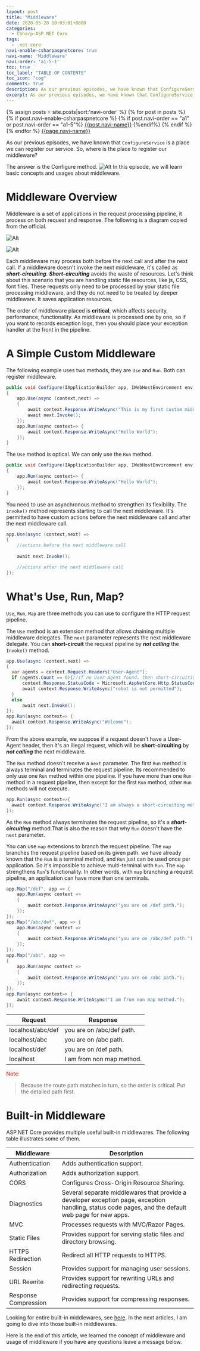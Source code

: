 ```yaml
---
layout: post
title: "Middleware"
date: 2020-05-20 10:03:01+0800
categories:
  - CSharp-ASP.NET Core
tags:
  - .net core
navi-enable-csharpaspnetcore: true
navi-name: 'Middleware'
navi-order: 'a1-5-1'
toc: true
toc_label: "TABLE OF CONTENTS"
toc_icon: "cog"
comments: true
description: As our previous episodes, we have known that ConfigureService is a place we can register our service. So, where is the place to register middleware
excerpt: As our previous episodes, we have known that ConfigureService is a place we can register our service. So, where is the place to register middleware
---
```

<!--navigation bar-->
<div class='navi-link-container'>
  {% assign posts = site.posts|sort:'navi-order' %}
  {% for post in posts %}
    {% if post.navi-enable-csharpaspnetcore %}
        {% if post.navi-order == "a1" or 
              post.navi-order == "a1-5"%}
            <a href="{{ site.baseurl }}{{ post.url }}" class='navi-link'>{{post.navi-name}}</a>
        {%endif%}
    {% endif %}
  {% endfor %}
<a class='navi-link' href="">{{page.navi-name}}</a>
</div>
<!--navigation bar-->

As our previous episodes, we have known that `ConfigureService` is a place we can register our service. So, where is the place to register our middleware?

The answer is the Configure method. 
![Alt][3]
In this episode, we will learn basic concepts and usages about middleware. 

# Middleware Overview
Middleware is a set of applications in the request processing pipeline, it process on both request and response. The following is a diagram copied from the official.

![Alt][1]

![Alt][2]

Each middleware may process both before the next call and after the next call. If a middleware doesn't invoke the next middleware, it's called as ***short-circuiting***. ***Short-circuiting*** avoids the waste of resources. Let's think about this scenario that you are handling static file resources, like js, CSS, font files. These requests only need to be processed by your static file processing middleware, and they do not need to be treated by deeper middleware. It saves application resources.

The order of middleware placed is **critical**, which affects security, performance, functionality. As middleware is processed one by one, so if you want to records exception logs, then you should place your exception handler at the front in the pipeline.

# A Simple Custom Middleware
The following example uses two methods, they are `Use` and `Run`. Both can register middleware. 
```c#
public void Configure(IApplicationBuilder app, IWebHostEnvironment env)
{
    app.Use(async (context,next) =>
    {
        await context.Response.WriteAsync("This is my first custom middleware!\n");
        await next.Invoke();
    });
    app.Run(async context=> {
        await context.Response.WriteAsync("Hello World");
    });
}
```
The `Use` method is optical. We can only use the `Run` method.
```c#
public void Configure(IApplicationBuilder app, IWebHostEnvironment env)
{
    app.Run(async context=> {
        await context.Response.WriteAsync("Hello World");
    });
}
```
You need to use an asynchronous method to strengthen its flexibility. The `invoke()` method represents starting to call the next middleware. It's permitted to have custom actions before the next middleware call and after the next middleware call. 
```c#
app.Use(async (context,next) =>
{
    //actions before the next middleware call
    
    await next.Invoke();

    //actions after the next middleware call
});
```

# What's Use, Run, Map?
`Use`, `Run`, `Map` are three methods you can use to configure the HTTP request pipeline.

The `Use` method is an extension method that allows chaining multiple middleware delegates. The `next` parameter represents the next middleware delegate. You can **short-circuit** the request pipeline by ***not calling*** the `Invoke()` method.
```c#
app.Use(async (context,next) =>
{
  var agents = context.Request.Headers["User-Agent"];
  if (agents.Count == 0){//if no User-Agent found. then short-circuiting the request pipeline
      context.Response.StatusCode = Microsoft.AspNetCore.Http.StatusCodes.Status403Forbidden;
      await context.Response.WriteAsync("robot is not permitted");
  }
  else
      await next.Invoke();
});
app.Run(async context=> {
  await context.Response.WriteAsync("Welcome");
});
```
From the above example, we suppose if a request doesn't have a User-Agent header, then it's an illegal request, which will be **short-circuiting** by ***not calling*** the next middleware.

The `Run` method doesn't receive a `next` parameter. The first `Run` method is always terminal and terminates the request pipeline. Its recommended to only use one `Run` method within one pipeline. If you have more than one `Run` method in a request pipeline, then except for the first `Run` method, other `Run` methods will not execute.
```c#
app.Run(async context=>{
  await context.Response.WriteAsync("I am always a short-circuiting method");
});
```
As the `Run` method always terminates the request pipeline, so it's a ***short-circuiting*** method.That is also the reason that why `Run` doesn't have the `next` parameter.


You can use `map` extensions to branch the request pipeline. The `map` branches the request pipeline based on its given path. we have already known that the `Run` is a terminal method, and `Run` just can be used once per application. So it's impossible to achieve multi-terminal with `Run`. The `map` strengthens `Run`'s functionality. In other words, with `map` branching a request pipeline, an application can have more than one terminals.
```c#
app.Map("/def", app => {
    app.Run(async context =>
    {
        await context.Response.WriteAsync("you are on /def path.");
    });
});
app.Map("/abc/def", app => {
    app.Run(async context =>
    {
        await context.Response.WriteAsync("you are on /abc/def path.");
    });
});
app.Map("/abc", app =>
{
    app.Run(async context =>
    {
        await context.Response.WriteAsync("you are on /abc path.");
    });
});
app.Run(async context=> {
    await context.Response.WriteAsync("I am from non map method.");
});
```

|Request   |Response   |
|---|---|
|localhost/abc/def   |you are on /abc/def path.   |
|localhost/abc   |you are on /abc path.   |
|localhost/def   |you are on /def path.   |
|localhost   |I am from non map method.   |

<span style="color:red">Note:</span>
> Because the route path matches in turn, so the order is critical. Put the detailed path first.

# Built-in Middleware

ASP.NET Core provides multiple useful built-in middlewares. The following table illustrates some of them.

|Middleware   |Description   |
|---|---|
|Authentication   |Adds authentication support.   |
|Authorization   |Adds authorization support.   |
|CORS   |Configures Cross-Origin Resource Sharing.   |
|Diagnostics   |Several separate middlewares that provide a developer exception page, exception handling, status code pages, and the default web page for new apps.   |
|MVC   |Processes requests with MVC/Razor Pages.   |
|Static Files   |Provides support for serving static files and directory browsing.   |
|HTTPS Redirection   |Redirect all HTTP requests to HTTPS.   |
|Session   |Provides support for managing user sessions.   |
|URL Rewrite   |Provides support for rewriting URLs and redirecting requests.   |
|Response Compression   |Provides support for compressing responses.   |

Looking for entire built-in middlewares, see [here][4]. In the next articles, I am going to dive into those built-in middlewares.

Here is the end of this article, we learned the concept of middleware and usage of middleware if you have any questions leave a message below. 

[1]: /blog/public/img/2020-05-20-middleware-a.png
[2]: /blog/public/img/2020-05-20-middleware-b.png
[3]: /blog/public/img/2020-05-20-middleware-c.png
[4]: https://docs.microsoft.com/en-us/aspnet/core/fundamentals/middleware/?view=aspnetcore-3.1#built-in-middleware